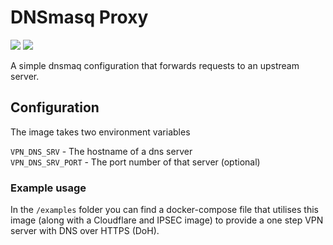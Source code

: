 DNSmasq Proxy
======

![](https://img.shields.io/docker/pulls/cooperaj/dnsmasq_proxy.svg?style=flat-square)
![](https://img.shields.io/github/license/cooperaj/dnsmasq_proxy.svg?style=flat-square)

A simple dnsmaq configuration that forwards requests to an upstream server. 

## Configuration
The image takes two environment variables

`VPN_DNS_SRV` - The hostname of a dns server  
`VPN_DNS_SRV_PORT` - The port number of that server (optional)

### Example usage
In the `/examples` folder you can find a docker-compose file that utilises this image (along with a Cloudflare and IPSEC image) to provide a one step VPN server with DNS over HTTPS (DoH).